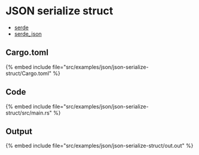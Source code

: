 # JSON serialize struct

* [serde](https://crates.io/crates/serde)
* [serde_json](https://crates.io/crates/serde_json)

## Cargo.toml

{% embed include file="src/examples/json/json-serialize-struct/Cargo.toml" %}

## Code

{% embed include file="src/examples/json/json-serialize-struct/src/main.rs" %}

## Output

{% embed include file="src/examples/json/json-serialize-struct/out.out" %}


